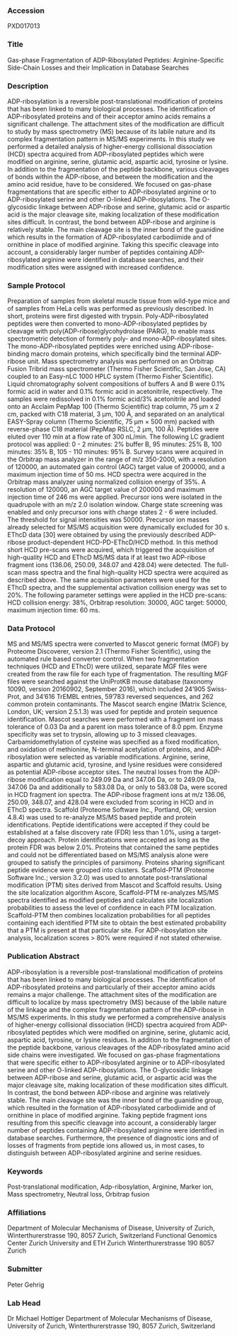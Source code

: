 ### Accession
PXD017013

### Title
Gas-phase Fragmentation of ADP-Ribosylated Peptides: Arginine-Specific Side-Chain Losses and their Implication in Database Searches

### Description
ADP-ribosylation is a reversible post-translational modification of proteins that has been linked to many biological processes. The identification of ADP-ribosylated proteins and of their acceptor amino acids remains a significant challenge. The attachment sites of the modification are difficult to study by mass spectrometry (MS) because of its labile nature and its complex fragmentation pattern in MS/MS experiments.  In this study we performed a detailed analysis of higher-energy collisional dissociation (HCD) spectra acquired from ADP-ribosylated peptides which were modified on arginine, serine, glutamic acid, aspartic acid, tyrosine or lysine. In addition to the fragmentation of the peptide backbone, various cleavages of bonds within the ADP-ribose, and between the modification and the amino acid residue, have to be considered. We focused on gas-phase fragmentations that are specific either to ADP-ribosylated arginine or to ADP-ribosylated serine and other O-linked ADP-ribosylations. The O-glycosidic linkage between ADP-ribose and serine, glutamic acid or aspartic acid is the major cleavage site, making localization of these modification sites difficult. In contrast, the bond between ADP-ribose and arginine is relatively stable. The main cleavage site is the inner bond of the guanidine which results in the formation of ADP-ribosylated carbodiimide and of ornithine in place of modified arginine. Taking this specific cleavage into account, a considerably larger number of peptides containing ADP-ribosylated arginine were identified in database searches, and their modification sites were assigned with increased confidence.

### Sample Protocol
Preparation of samples from skeletal muscle tissue from wild-type mice and of samples from HeLa cells was performed as previously described. In short, proteins were first digested with trypsin. Poly-ADP-ribosylated peptides were then converted to mono-ADP-ribosylated peptides by cleavage with poly(ADP-ribose)glycohydrolase (PARG), to enable mass spectrometric detection of formerly poly- and mono-ADP-ribosylated sites. The mono-ADP-ribosylated peptides were enriched using ADP-ribose-binding macro domain proteins, which specifically bind the terminal ADP-ribose unit.  Mass spectrometry analysis was performed on an Orbitrap Fusion Tribrid mass spectrometer (Thermo Fisher Scientific, San Jose, CA) coupled to an Easy-nLC 1000 HPLC system (Thermo Fisher Scientific). Liquid chromatography solvent compositions of buffers A and B were 0.1% formic acid in water and 0.1% formic acid in acetonitrile, respectively. The samples were redissolved in 0.1% formic acid/3% acetonitrile and loaded onto an Acclaim PepMap 100 (Thermo Scientific) trap column, 75 μm x 2 cm, packed with C18 material, 3 μm, 100 Å, and separated on an analytical EASY-Spray column (Thermo Scientific, 75 μm × 500 mm) packed with reverse-phase C18 material (PepMap RSLC, 2 μm, 100 Å). Peptides were eluted over 110 min at a flow rate of 300 nL/min. The following LC gradient protocol was applied: 0 - 2 minutes: 2% buffer B, 95 minutes: 25% B, 100 minutes: 35% B, 105 - 110 minutes: 95% B. Survey scans were acquired in the Orbitrap mass analyzer in the range of m/z 350-2000, with a resolution of 120000, an automated gain control (AGC) target value of 200000, and a maximum injection time of 50 ms. HCD spectra were acquired in the Orbitrap mass analyzer using normalized collision energy of 35%. A resolution of 120000, an AGC target value of 200000 and maximum injection time of 246 ms were applied. Precursor ions were isolated in the quadrupole with an m/z 2.0 isolation window. Charge state screening was enabled and only precursor ions with charge states 2 - 6 were included. The threshold for signal intensities was 50000. Precursor ion masses already selected for MS/MS acquisition were dynamically excluded for 30 s.  EThcD data [30] were obtained by using the previously described ADP-ribose product-dependent HCD-PD-EThcD/HCD method. In this method short HCD pre-scans were acquired, which triggered the acquisition of high-quality HCD and EThcD MS/MS data if at least two ADP-ribose fragment ions (136.06, 250.09, 348.07 and 428.04) were detected. The full-scan mass spectra and the final high-quality HCD spectra were acquired as described above. The same acquisition parameters were used for the EThcD spectra, and the supplemental activation collision energy was set to 20%. The following parameter settings were applied in the HCD pre-scans: HCD collision energy: 38%, Orbitrap resolution: 30000, AGC target: 50000, maximum injection time: 60 ms.

### Data Protocol
MS and MS/MS spectra were converted to Mascot generic format (MGF) by Proteome Discoverer, version 2.1 (Thermo Fisher Scientific), using the automated rule based converter control. When two fragmentation techniques (HCD and EThcD) were utilized, separate MGF files were created from the raw file for each type of fragmentation. The resulting MGF files were searched against the UniProtKB mouse database (taxonomy 10090, version 20160902, September 2016), which included 24’905 Swiss-Prot, and 34’616 TrEMBL entries, 59’783 reversed sequences, and 262 common protein contaminants. The Mascot search engine (Matrix Science, London, UK; version 2.5.1.3) was used for peptide and protein sequence identification. Mascot searches were performed with a fragment ion mass tolerance of 0.03 Da and a parent ion mass tolerance of 8.0 ppm. Enzyme specificity was set to trypsin, allowing up to 3 missed cleavages. Carbamidomethylation of cysteine was specified as a fixed modification, and oxidation of methionine, N-terminal acetylation of proteins, and ADP-ribosylation were selected as variable modifications. Arginine, serine, aspartic and glutamic acid, tyrosine, and lysine residues were considered as potential ADP-ribose acceptor sites. The neutral losses from the ADP-ribose modification equal to 249.09 Da and 347.06 Da, or to 249.09 Da, 347.06 Da and additionally to 583.08 Da, or only to 583.08 Da, were scored in HCD fragment ion spectra. The ADP-ribose fragment ions at m/z 136.06, 250.09, 348.07, and 428.04 were excluded from scoring in HCD and in EThcD spectra.  Scaffold (Proteome Software Inc., Portland, OR; version 4.8.4) was used to re-analyze MS/MS based peptide and protein identifications. Peptide identifications were accepted if they could be established at a false discovery rate (FDR) less than 1.0%, using a target-decoy approach. Protein identifications were accepted as long as the protein FDR was below 2.0%. Proteins that contained the same peptides and could not be differentiated based on MS/MS analysis alone were grouped to satisfy the principles of parsimony. Proteins sharing significant peptide evidence were grouped into clusters. Scaffold-PTM (Proteome Software Inc.; version 3.2.0) was used to annotate post-translational modification (PTM) sites derived from Mascot and Scaffold results. Using the site localization algorithm Ascore, Scaffold-PTM re-analyzes MS/MS spectra identified as modified peptides and calculates site localization probabilities to assess the level of confidence in each PTM localization. Scaffold-PTM then combines localization probabilities for all peptides containing each identified PTM site to obtain the best estimated probability that a PTM is present at that particular site. For ADP-ribosylation site analysis, localization scores > 80% were required if not stated otherwise.

### Publication Abstract
ADP-ribosylation is a reversible post-translational modification of proteins that has been linked to many biological processes. The identification of ADP-ribosylated proteins and particularly of their acceptor amino acids remains a major challenge. The attachment sites of the modification are difficult to localize by mass spectrometry (MS) because of the labile nature of the linkage and the complex fragmentation pattern of the ADP-ribose in MS/MS experiments. In this study we performed a comprehensive analysis of higher-energy collisional dissociation (HCD) spectra acquired from ADP-ribosylated peptides which were modified on arginine, serine, glutamic acid, aspartic acid, tyrosine, or lysine residues. In addition to the fragmentation of the peptide backbone, various cleavages of the ADP-ribosylated amino acid side chains were investigated. We focused on gas-phase fragmentations that were specific either to ADP-ribosylated arginine or to ADP-ribosylated serine and other O-linked ADP-ribosylations. The O-glycosidic linkage between ADP-ribose and serine, glutamic acid, or aspartic acid was the major cleavage site, making localization of these modification sites difficult. In contrast, the bond between ADP-ribose and arginine was relatively stable. The main cleavage site was the inner bond of the guanidine group, which resulted in the formation of ADP-ribosylated carbodiimide and of ornithine in place of modified arginine. Taking peptide fragment ions resulting from this specific cleavage into account, a considerably larger number of peptides containing ADP-ribosylated arginine were identified in database searches. Furthermore, the presence of diagnostic ions and of losses of fragments from peptide ions allowed us, in most cases, to distinguish between ADP-ribosylated arginine and serine residues.

### Keywords
Post-translational modification, Adp-ribosylation, Arginine, Marker ion, Mass spectrometry, Neutral loss, Orbitrap fusion

### Affiliations
Department of Molecular Mechanisms of Disease, University of Zurich, Winterthurerstrasse 190, 8057 Zurich, Switzerland
Functional Genomics Center Zurich
University and ETH Zurich
Winterthurerstrasse 190
8057 Zurich

### Submitter
Peter Gehrig

### Lab Head
Dr Michael Hottiger
Department of Molecular Mechanisms of Disease, University of Zurich, Winterthurerstrasse 190, 8057 Zurich, Switzerland


